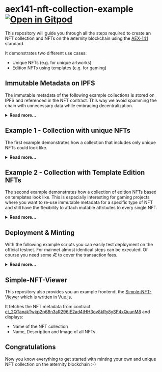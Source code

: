 # aex141-nft-collection-example [![Open in Gitpod](https://gitpod.io/button/open-in-gitpod.svg)](https://gitpod.io/#https://github.com/aeternity/aex141-nft-collection-example)


This repository will guide you through all the steps required to create an NFT collection and NFTs on the æternity blockchain using the [AEX-141](https://github.com/aeternity/AEXs/blob/master/AEXS/aex-141.md) standard.

It demonstrates two different use cases:
- Unique NFTs (e.g. for unique artworks)
- Edition NFTs using templates (e.g. for gaming)

## Immutable Metadata on IPFS
The immutable metadata of the following example collections is stored on IPFS and referenced in the NFT contract. This way we avoid spamming the chain with unnecessary data while embracing decentralization.

<details>
    <summary><b>Read more...</b></summary>

### Considerations
In case you plan to launch a collection your should consider taking actions in following order:

1. Upload media file to IPFS
1. Create JSON file with immutable metadata which includes the reference to the media file on IPFS
   - e.g. `"media_url": "ipfs://QmV8zLF5zBSiKU9go9GXkeCZXeHp7iZQMzpBxnU5eGHSZT"`
1. Upload JSON file with immutable metadata on IPFS
1. Deploy the NFT contract
1. Mint the NFTs which includes the reference to the JSON file on IPFS that contains immutable metadata

This will be demonstrated and explained step by step if you continue reading.

### Example collection: Apes stepping into the Metaverse

For this example we used [DALL-E 2](https://openai.com/dall-e-2) to generate some images based on the text `apes stepping into the metaverse`.

The images have been uploaded and pinned using [Pinata](https://www.pinata.cloud) where you can pin up to 1GB of media for free.

The NFT images of the example collection are stored under [nfts/images](./nfts/images) and their filename reflect the IPFS hash which is used in the `media_url` in the immutable metadata of each NFT ;-)

**Note**:

- If the media isn't pinned anymore and nobody saved the original file the NFT media cannot be fetched anymore.
- When creating NFT collections you (or your community) should ensure that the media is always pinned on IPFS (or other decentralized storage alternatives) either by yourself or by some 3rd party service you typicall have to pay for.
- The IPFS hash will always be the same as long as somebody owning the original media has it stored somewhere, uploads and pins at again on IPFS.

### NFT metadata - overview

| NFT name | File | IPFS hash
| --- | --- | --- |
| Walking on the ladder | [1.json](./nfts/immutable-metadata/1.json) | [QmdXfW9PuiUi6rToxmFMxaiY3Umn6SKGygihhk2oUj1PDu](https://ipfs.io/ipfs/QmdXfW9PuiUi6rToxmFMxaiY3Umn6SKGygihhk2oUj1PDu) |
| The path to heaven | [2.json](./nfts/immutable-metadata/2.json) | [QmQCctL2rnAHvhKNRAFg5iHbtkWcDA1GE1YeacgkWnnxbX](https://ipfs.io/ipfs/QmQCctL2rnAHvhKNRAFg5iHbtkWcDA1GE1YeacgkWnnxbX) |
| Still sitting in the jungle | [3.json](./nfts/immutable-metadata/3.json) | [QmYmQtJR3WHdspFmzUThpKw6WbbuPc5oprPB6fGxsvjmBa](https://ipfs.io/ipfs/QmYmQtJR3WHdspFmzUThpKw6WbbuPc5oprPB6fGxsvjmBa) |
| We almost made it! | [4.json](./nfts/immutable-metadata/4.json) | [QmX8q5hHW6kB7N12YyttfdiBBdQAZ6sjkVbzQa7kRo6Qnn](https://ipfs.io/ipfs/QmX8q5hHW6kB7N12YyttfdiBBdQAZ6sjkVbzQa7kRo6Qnn) |
| I'm in! | [5.json](./nfts/immutable-metadata/5.json) | [QmfMnhj3LoTbYjSfsvbtabHK4CV4zL29E4DpaYPoxkhUnx](https://ipfs.io/ipfs/QmfMnhj3LoTbYjSfsvbtabHK4CV4zL29E4DpaYPoxkhUnx) |
| Utopia is there! | [6.json](./nfts/immutable-metadata/6.json) | [QmajFQ7Q9XrZgqi54vacv3ya2AATyAQ7Bw9wCazYYtWGyJ](https://ipfs.io/ipfs/QmajFQ7Q9XrZgqi54vacv3ya2AATyAQ7Bw9wCazYYtWGyJ) |
| Waiting for my homies! | [7.json](./nfts/immutable-metadata/7.json) | [QmbMuA5vaebD1jzTkSiaTrHxnQ2H8keY76dguS3ANmuShs](https://ipfs.io/ipfs/QmbMuA5vaebD1jzTkSiaTrHxnQ2H8keY76dguS3ANmuShs) |
| There is no way back! | [8.json](./nfts/immutable-metadata/8.json) | [QmdZ6JFCGdQQUEuyeMU7S7Hb929QFt1BgUcZmYg6nEd4E1](https://ipfs.io/ipfs/QmdZ6JFCGdQQUEuyeMU7S7Hb929QFt1BgUcZmYg6nEd4E1) |

### NFT metadata - schema
We're proposing following schema for the immutable metadata referenced in the NFT:

- `name` the name of the NFT
- `description` the description of the NFT
- `media_type` the media type of the NFT
    - e.g. `NONE`, `IMAGE`, `AUDIO`, `VIDEO`, `3D_GLB`, `PDF`, ... (ideally this is defined based on discussions within the community)
- `media_url`
    - e.g. `ipfs://`, `ar://`
    - we recommend to **AVOID** using centralized URLs as this property should be immutable
- `traits`
    - a JSON string representing `map<string, object>` so that basically everything is possible to be represented here

Example:
```json
{
    "name": "Walking on the ladder",
    "description": "They are escaping from earth and stepping into the metaverse!",
    "media_type": "IMAGE",
    "media_url": "ipfs://QmfCr586aHFVk6p2WhTC1Kvcaps24Mtny2CLB5bsTT9MvZ",
    "traits": {
        "apes_count": 2,
        "moon_visible": true
    }
}
```

</details>

## Example 1 - Collection with unique NFTs

The first example demonstrates how a collection that includes only unique NFTs could look like.

<details>
    <summary><b>Read more...</b></summary>

### Contract

The following contract is used for showcasing unique NFTs:
- [CollectionUniqueNFTs.aes](./contracts/CollectionUniqueNFTs.aes)

### Extensions

This example demonstrates the usage of following extensions:
- `mintable`
    - allows the owner/creator of the NFT contract to mint new NFTs
- `mintable_limit`
    - defines a limit/cap of NFTs that can be minted in the NFT contract which can only be decreased afterwards
- `burnable`
    - allows the owner (or approved account) to burn an NFT

### Dealing with metadata

The [AEX-141](https://github.com/aeternity/AEXs/blob/master/AEXS/aex-141.md) standard is aiming to be very flexible when it comes to dealing with metadata.

#### Contract level: `meta_info`

The `meta_info` specifies general info about the NFT collection:

- `name` the name of the collection
- `symbol` the symbol of the collection
- `base_url` the base-url, in case you want to use the metadata_type `URL` for the collection
    - this property is optional and irrelevant for this example
- `metadata_type` the metadata type to use
    - one of `URL`, `OBJECT_ID`, `MAP`
    - this example demonstrates the usage of `MAP`

#### Usage of `metadata_type`
This example provides the first proposal how to deal with metadata for collections with unique NFTs only and uses the metadata_type `MAP` specified in AEX-141. Following key is used in this example:

- `url` pointing to the place where the JSON file with the immutable metadata is stored
    - e.g. `ipfs://QmdXfW9PuiUi6rToxmFMxaiY3Umn6SKGygihhk2oUj1PDu`

Potentially you can add many more custom key-value pairs if needed. E.g. there is also a `mutable_attributes` extension (see example for Edition NFT Collection below) where the key `mutable_attributes` is used to store additional (upgradeable) data for an NFT.

</details>

## Example 2 - Collection with Template Edition NFTs
The second example demonstrates how a collection of edition NFTs based on templates look like. This is especially interesting for gaming projects where you want to re-use immutable metadata for a specific type of NFT and still have the flexibility to attach mutable attributes to every single NFT.

<details>
    <summary><b>Read more...</b></summary>

### Contract

The following contract is used for showcasing editon size NFTs with templates:
- [CollectionTemplateEditionNFTs.aes](./contracts/CollectionTemplateEditionNFTs.aes)

### Extensions

This example demonstrates the usage of following extensions:
- `mintable_templates` - allows the owner/creator of the NFT contract to
    - create new templates by providing
        - immutable metadata
        - an edition limit (optional) which can only be decreased afterwards
    - delete templates if no NFT has been minted based on it
    - mint NFTs based on templates
- `mintable_templates_limit` - defines a limit/cap for templates that can be created in the NFT contract
- `mutable_attributes` - allows the owner/creator of the NFT contract to update mutable attributes for NFTs in the collection
- `burnable` - allows the owner (or approved account) to burn an NFT

### Dealing with metadata

The [AEX-141](https://github.com/aeternity/AEXs/blob/master/AEXS/aex-141.md) standard is aiming to be very flexible when it comes to dealing with metadata.

#### Contract level: `meta_info`

The `meta_info` specifies general info about the NFT collection:

- `name` the name of the collection
- `symbol` the symbol of the collection
- `base_url` the base-url, in case you want to use the metadata_type `URL` for the collection
    - this property is optional and irrelevant for this example
- `metadata_type` the metadata type to use
    - one of `URL`, `OBJECT_ID`, `MAP`
    - this example demonstrates the usage of `MAP`

#### Usage of `metadata_type`
This example provides the first proposal how to deal with metadata for collections with unique NFTs only and uses the metadata_type `MAP` specified in AEX-141. Following keys are used in this example:

- `template_id` defines the template the NFT is based on
    - the template has to be created before
    - the template includes following properties:
        - `immutable_metadata` in case of this example we use `MetadataIdentifier` (URL) pointing to the place where the JSON file with the immutable metadata is stored
            - e.g. `ipfs://QmdXfW9PuiUi6rToxmFMxaiY3Umn6SKGygihhk2oUj1PDu`
        - `edition_limit` the max amount of NFTs that can be minted using the template (MUST be > 0)
        - `edition_supply` the number of NFTs that have already been minted using the template
            - this value is incremented on each new NFT mint
- `edition_serial` defines the serial no of the minted NFT within a specific template

After mint:
- `mutable_attributes` can be added and updated in form of a JSON string

**Note:**
- You can of course also implement a custom `template_mint_mutable` entrypoint where you can pass mutable attributes directly on minting if required.
- In case you prefer having immutable data on-chain you can use `MetadataMap` (MAP) as metadata for templates. We generally recommend to store the data off-chain like showcased in this example using `MetadataIdentifier (URL)

</details>

## Deployment & Minting

With the following example scripts you can easily test deployment on the official testnet. For mainnet almost identical steps can be executed. Of course you need some Æ to cover the transaction fees.

<details>
    <summary><b>Read more...</b></summary>

### Create keypair and get some Æ on testnet
Check out the quick start guide to learn how to create a keypair and how to fund your account:

- https://docs.aeternity.com/aepp-sdk-js/latest/quick-start/

Alternatively just execute the [createKeypairAndFundAccount.js](./scripts/createKeypairAndFundAccount.js) script as follows:

`node ./scripts/createKeypairAndFundAccount.js`

It will print the following output to the console:

```
Secret key: sure ;-)
Public key: ak_QVSUoGrJ31CVxWpvgvwQ7PUPFgnvWQouUgsDBVoGjuT7hjQYW
Balance: 5000000000000000000 ættos
```

### Deploy & Mint Collection with unique NFTs

The [deployAndMintCollectionUniqueNFTs.js](./scripts/deployAndMintCollectionUniqueNFTs.js) script demonstrates how you can use the SDK programmatically to deploy and mint your NFTs on the testnet. If you run the following command, the contract will be deployed and the NFTs will be minted according to the data defined in [collection_unique_nfts.json](./nfts/collection_unique_nfts.json):

`SECRET_KEY=<your_secret_key> node ./scripts/deployAndMintCollectionUniqueNFTs.js`

Alternatively you can set the env variable `SECRET_KEY` in your terminal and just run `node ./scripts/deployAndMintCollectionUniqueNFTs.js`.

<details>
    <summary>Show console output</summary>

```sh
Deploying with account: ak_8Ujt76QfpT1DyYsNZKGPGtMZ2C2MFf7CcnpQvJWNsX6szZkYN
==> Adding include to filesystem: ./core/utils.aes
==> Adding include to filesystem: ./core/IAEX141NFTReceiver.aes
Contract successfully deployed!
Contract address: ct_2QTanakTwkp2p68n3aR296iE2ad4tHH3ov8kRy8ySF4xQuunM8
Tx-Hash: th_4rNhmN2PwTKdPvgVJ4hsaigjSJoYd9Et9o1Rbz1R2V7dR2naZ
Gas used: 2821
------------------------------------------------------------------------------------------
------------------------------------------------------------------------------------------
Using nonce: 244
Minted NFT with id '1'
Tx-Hash: th_XKPPEAtAuM8RFaZaQXssqfa2yjN6SuBwYxXciraSSPcgPhGK9
Gas used: 19552
------------------------------------------------------------------------------------------
------------------------------------------------------------------------------------------
Using nonce: 245
Minted NFT with id '2'
Tx-Hash: th_26Vq5MULJLQD54k3sTFtjSe9TpnAofUbyyyVawDCxo8VQCA8dk
Gas used: 20141
------------------------------------------------------------------------------------------
------------------------------------------------------------------------------------------
Using nonce: 246
Minted NFT with id '3'
Tx-Hash: th_26vmPV7bnHVzX1yAdJZANFyEgiZZGPAozJzTU9ALn5j9DWuJU9
Gas used: 20013
------------------------------------------------------------------------------------------
------------------------------------------------------------------------------------------
Using nonce: 247
Minted NFT with id '4'
Tx-Hash: th_bRr9nURDa4fK2E85TVGFLdQ4D7iZuLTSdkQGBFYr9YUX4nnMa
Gas used: 19643
------------------------------------------------------------------------------------------
------------------------------------------------------------------------------------------
Using nonce: 248
Minted NFT with id '5'
Tx-Hash: th_TRc9HTqxKuFBFfPWmWrpgr4UgrWvmdYdaFtpCMNWqXvZNcMP3
Gas used: 19656
------------------------------------------------------------------------------------------
------------------------------------------------------------------------------------------
Using nonce: 249
Minted NFT with id '6'
Tx-Hash: th_2dqqahEsY3dAKcMog6xrcRdY4dToGAtP6UyiSxHk5Ckh2UC7gH
Gas used: 19669
------------------------------------------------------------------------------------------
------------------------------------------------------------------------------------------
Using nonce: 250
Minted NFT with id '7'
Tx-Hash: th_wwD6P18Pc1PWX85Qxa8afQunQ8tYbwzhNbwCq3s6AP7YADM2L
Gas used: 19682
------------------------------------------------------------------------------------------
------------------------------------------------------------------------------------------
Using nonce: 251
Minted NFT with id '8'
Tx-Hash: th_MigEKnRR5mTNjQrQ7MukGmcbBEdtHdmf6cEU1ms2mipqzYVeB
Gas used: 19695
------------------------------------------------------------------------------------------
------------------------------------------------------------------------------------------
```
</details>

### Deploy & Mint Collection with edition size NFTs (Templates)

The [deployAndMintCollectionTemplateEditionNFTs.js](./scripts/deployAndMintCollectionTemplateEditionNFTs.js) script demonstrates how you can use the SDK programmatically to deploy and mint your NFTs on the testnet. If you run the following command, the contract will be deployed, templates will be created and all the NFTs will be minted according to the data defined in [collection_templates.json](./nfts/collection_templates.json):

`SECRET_KEY=<your_secret_key> node ./scripts/deployAndMintCollectionTemplateEditionNFTs.js`

Alternatively you can set the env variable `SECRET_KEY` in your terminal and just run `node ./scripts/deployAndMintCollectionTemplateEditionNFTs.js`.

<details>
    <summary>Show console output</summary>

```sh
Deploying with account: ak_8Ujt76QfpT1DyYsNZKGPGtMZ2C2MFf7CcnpQvJWNsX6szZkYN
==> Adding include to filesystem: ./core/utils.aes
==> Adding include to filesystem: ./core/IAEX141NFTReceiver.aes
Contract successfully deployed!
Contract address: ct_2oq4kSd4j1VkkbupueXLdHwYEJdY8Ntzvp1FFkMB1gYyXkYPcV
Tx-Hash: th_9FnZLqfbwKddtJgnnE1e61hNYrcjUcHFYH5QsZBEXBHpx3UWY
Gas used: 2980
------------------------------------------------------------------------------------------
------------------------------------------------------------------------------------------
Using nonce: 253
Created template with id '1'
Tx-Hash: th_KsfMGhkVf2n5RLY5qh1Bo8HppudiQREq7LMKAYuauLSuYKg4s
Gas used: 16414
------------------------------------------------------------------------------------------
------------------------------------------------------------------------------------------
Using nonce: 254
Minted NFT with id '1' of template with id '1'
Tx-Hash: th_28qfRHx2ZQSDWzmAD3RugA1W4GNGCotbxCNpVKYnf8XQQ2ibGs
Gas used: 20931
------------------------------------------------------------------------------------------
------------------------------------------------------------------------------------------
Using nonce: 255
Created template with id '2'
Tx-Hash: th_Vrk8UGyUpgnvVPK3TknudxPx3Jd3mSCUPnfqcuKbjWZSZivjQ
Gas used: 16818
------------------------------------------------------------------------------------------
------------------------------------------------------------------------------------------
Using nonce: 256
Minted NFT with id '2' of template with id '2'
Tx-Hash: th_waWuVxDvUtqu5GECd9b3yeBjdh9JXoUhTuUt6QNNLbYWrrdHh
Gas used: 21381
------------------------------------------------------------------------------------------
------------------------------------------------------------------------------------------
Using nonce: 257
Minted NFT with id '3' of template with id '2'
Tx-Hash: th_2hbQt2YJALH9bqJs3vTMW6UhixJZKp6PdWXj3V8DSC45ANato5
Gas used: 21854
------------------------------------------------------------------------------------------
------------------------------------------------------------------------------------------
Using nonce: 258
Created template with id '3'
Tx-Hash: th_b3DY71PvbLj8ZC2XqL43qWaB23kugLid76B8dHGxCKuLQUutq
Gas used: 16491
------------------------------------------------------------------------------------------
------------------------------------------------------------------------------------------
Using nonce: 259
Minted NFT with id '4' of template with id '3'
Tx-Hash: th_oXSkPorJsDzoBiJJNQ38TAaUAUvqS1msrZcvBb3JHxJuPFRmc
Gas used: 21050
------------------------------------------------------------------------------------------
------------------------------------------------------------------------------------------
Using nonce: 260
Minted NFT with id '5' of template with id '3'
Tx-Hash: th_2SaGtb7HpLq5VY8oj7yyTijjpY1vsVkSFMEm6sNaFHpmKsH6jj
Gas used: 21063
------------------------------------------------------------------------------------------
------------------------------------------------------------------------------------------
Using nonce: 261
Minted NFT with id '6' of template with id '3'
Tx-Hash: th_QYCf4BCQzzeW5mY2wMWR5cCALRB7mnBbtcbTbBaXgWr22Hbvt
Gas used: 21076
------------------------------------------------------------------------------------------
------------------------------------------------------------------------------------------
Using nonce: 262
Created template with id '4'
Tx-Hash: th_mjh5knapnbjGVqwVy4FJFJekNaRLNbpuqqK1pxreMGuf8Pg9Y
Gas used: 16491
------------------------------------------------------------------------------------------
------------------------------------------------------------------------------------------
Using nonce: 263
Minted NFT with id '7' of template with id '4'
Tx-Hash: th_EqgSR2B4v2dke2TVJzDpfvBkZhXa4KPzhf5YHjECpbNgnu2n4
Gas used: 21089
------------------------------------------------------------------------------------------
------------------------------------------------------------------------------------------
Using nonce: 264
Minted NFT with id '8' of template with id '4'
Tx-Hash: th_wdTL1jFkSte4jy6FRSufSYWNYwUqaebTzhoaHBoBuyU5V3Buk
Gas used: 21102
------------------------------------------------------------------------------------------
------------------------------------------------------------------------------------------
Using nonce: 265
Minted NFT with id '9' of template with id '4'
Tx-Hash: th_PzKUYMmFV2D6ir5Sz8rqd8jo7uodvR7WTPbUkL3TvpU4yPKuK
Gas used: 21115
------------------------------------------------------------------------------------------
------------------------------------------------------------------------------------------
Using nonce: 266
Minted NFT with id '10' of template with id '4'
Tx-Hash: th_j1eGrdsqD4ToXgaNZRBaudP82v5Ngzoezds113Hvrrg4ZcbMs
Gas used: 21128
------------------------------------------------------------------------------------------
------------------------------------------------------------------------------------------
Using nonce: 267
Created template with id '5'
Tx-Hash: th_2FPVLnCfCy7mmiwWFcyhHaWi3cW9KHNK4EjCYiEmGG9kaM58bp
Gas used: 16491
------------------------------------------------------------------------------------------
------------------------------------------------------------------------------------------
Using nonce: 268
Minted NFT with id '11' of template with id '5'
Tx-Hash: th_i3kucKLr5uR8KL5WRrUXfbuApdpWQYyHmYk3deUPpN2aeqMQD
Gas used: 21141
------------------------------------------------------------------------------------------
------------------------------------------------------------------------------------------
Using nonce: 269
Minted NFT with id '12' of template with id '5'
Tx-Hash: th_qwNGL9T2WgRWks3rFLTMJdCTLGYCqKYbRd3yfLpSQAhcfD9ZQ
Gas used: 21154
------------------------------------------------------------------------------------------
------------------------------------------------------------------------------------------
Using nonce: 270
Minted NFT with id '13' of template with id '5'
Tx-Hash: th_DUTXCMRVdwsRnDSLEUjjHVu4sR31KiQ8nYatsteTn8y5xzLXT
Gas used: 21167
------------------------------------------------------------------------------------------
------------------------------------------------------------------------------------------
Using nonce: 271
Minted NFT with id '14' of template with id '5'
Tx-Hash: th_292MwJQzH9SEQXzDL6uYXnzKFXRn7rMrqTeGisFssBb64CHuaQ
Gas used: 21180
------------------------------------------------------------------------------------------
------------------------------------------------------------------------------------------
Using nonce: 272
Minted NFT with id '15' of template with id '5'
Tx-Hash: th_2u1PTGYhaoqUfM1szyHKK56V5YfhrUDTFohYqfYKh9VQJCRQRt
Gas used: 21193
------------------------------------------------------------------------------------------
------------------------------------------------------------------------------------------
Using nonce: 273
Created template with id '6'
Tx-Hash: th_zL7FxDH3ukaaaspC2S1DgFvEdB5vKWsGZrLgTACGTT9kzF1Er
Gas used: 16491
------------------------------------------------------------------------------------------
------------------------------------------------------------------------------------------
Using nonce: 274
Minted NFT with id '16' of template with id '6'
Tx-Hash: th_bZWX3j25qP4EBCp256wkrZRM9wVtf6sB2XmWQnQkRbq7Y5SVr
Gas used: 21206
------------------------------------------------------------------------------------------
------------------------------------------------------------------------------------------
Using nonce: 275
Minted NFT with id '17' of template with id '6'
Tx-Hash: th_Ru9rSyS1yxa9L3WtomU6R1TCBSuo85w3RvyEHY7koXgtWtsK5
Gas used: 21219
------------------------------------------------------------------------------------------
------------------------------------------------------------------------------------------
Using nonce: 276
Minted NFT with id '18' of template with id '6'
Tx-Hash: th_r3Y1r4imxc8hsm5Hg5Sx1ehdmkmPJg8JwasUyqTQFWHpNDdR9
Gas used: 21232
------------------------------------------------------------------------------------------
------------------------------------------------------------------------------------------
Using nonce: 277
Minted NFT with id '19' of template with id '6'
Tx-Hash: th_2ikkQHRmEi2e4eAACrBQQos4tGRHTF4vyb7czKDTzThQgSP4b7
Gas used: 21245
------------------------------------------------------------------------------------------
------------------------------------------------------------------------------------------
Using nonce: 278
Minted NFT with id '20' of template with id '6'
Tx-Hash: th_Rp5YY6jyrekoaYQktK8cYo6vHq95RSR7oJwMR1C6GyCkmiMhb
Gas used: 21258
------------------------------------------------------------------------------------------
------------------------------------------------------------------------------------------
Using nonce: 279
Minted NFT with id '21' of template with id '6'
Tx-Hash: th_2At6Qx85DpWK3CEopsysVL9TjRi9cKBHGSk6Juz3TTzDctZRsv
Gas used: 21271
------------------------------------------------------------------------------------------
------------------------------------------------------------------------------------------
Using nonce: 280
Created template with id '7'
Tx-Hash: th_2rVi99vxGW4c7YuQpYiGDy9fvxbLSwqCyQytEaq9V2eDQQGVxo
Gas used: 16491
------------------------------------------------------------------------------------------
------------------------------------------------------------------------------------------
Using nonce: 281
Minted NFT with id '22' of template with id '7'
Tx-Hash: th_GtdqdL4g4TJ1ZQc8VcLH1G3JjjjkcGzhxTRt4RhUGpaPC1mXp
Gas used: 21284
------------------------------------------------------------------------------------------
------------------------------------------------------------------------------------------
Using nonce: 282
Minted NFT with id '23' of template with id '7'
Tx-Hash: th_cwXbjKqamB4o4h8exxt4HyfDVkL7ewhwzLQ8HEkW8hdeC6GPa
Gas used: 21297
------------------------------------------------------------------------------------------
------------------------------------------------------------------------------------------
Using nonce: 283
Minted NFT with id '24' of template with id '7'
Tx-Hash: th_saePVZtTqtbLqMHdfBLQUq8MaUSY9rQgk9iMVvWZnQ18j4yap
Gas used: 21310
------------------------------------------------------------------------------------------
------------------------------------------------------------------------------------------
Using nonce: 284
Minted NFT with id '25' of template with id '7'
Tx-Hash: th_3r5YUspr7NTUvN1cuDpUZNwJkUmVhT6cS9qywGLBcbkjdZLFw
Gas used: 21323
------------------------------------------------------------------------------------------
------------------------------------------------------------------------------------------
Using nonce: 285
Minted NFT with id '26' of template with id '7'
Tx-Hash: th_YdKDjAa4Jt2SKA61ZV3o9aGhJuUPi4gTcnjM3ymju1YUWAuGi
Gas used: 21336
------------------------------------------------------------------------------------------
------------------------------------------------------------------------------------------
Using nonce: 286
Minted NFT with id '27' of template with id '7'
Tx-Hash: th_saGZ21Boi18czSZBPf4KNoHx81a56r1GHXhhykjTQqfPdr8pD
Gas used: 21349
------------------------------------------------------------------------------------------
------------------------------------------------------------------------------------------
Using nonce: 287
Minted NFT with id '28' of template with id '7'
Tx-Hash: th_2BGPc4qHNAK25ZmjX6KkiA9ZuJY59DjSWVhTumwmFjGva3mZzK
Gas used: 21362
------------------------------------------------------------------------------------------
------------------------------------------------------------------------------------------
Using nonce: 288
Created template with id '8'
Tx-Hash: th_ojhH9bD7kGRpgZ6rXob2qi5asBKsYTdbSVaKzGdpfP6wiRxz4
Gas used: 16491
------------------------------------------------------------------------------------------
------------------------------------------------------------------------------------------
Using nonce: 289
Minted NFT with id '29' of template with id '8'
Tx-Hash: th_2J41T5D4gLyFb6KMZU8Knn6BtaaxvDttqgt4XzC1kjC2fc2e5R
Gas used: 21375
------------------------------------------------------------------------------------------
------------------------------------------------------------------------------------------
Using nonce: 290
Minted NFT with id '30' of template with id '8'
Tx-Hash: th_29p3pK1LLnMmhZePx6vrEn3ZXccXKfGPFBShPqST9eQQ2NqcVu
Gas used: 21388
------------------------------------------------------------------------------------------
------------------------------------------------------------------------------------------
Using nonce: 291
Minted NFT with id '31' of template with id '8'
Tx-Hash: th_2U99fvrvXrkxkcwtycVmKscAJaXubEPmNd8XoBsa2NyC34eUc2
Gas used: 21426
------------------------------------------------------------------------------------------
------------------------------------------------------------------------------------------
Using nonce: 292
Minted NFT with id '32' of template with id '8'
Tx-Hash: th_2KFFYMZMumtEbjDTYv7aYv3eh9psS5w1Lyvj2pdUoRZWkK7R9T
Gas used: 21441
------------------------------------------------------------------------------------------
------------------------------------------------------------------------------------------
Using nonce: 293
Minted NFT with id '33' of template with id '8'
Tx-Hash: th_qw7jZ6UxryTYnBq8dqeDn8Kb9Nphptn59DgQzGoTzN5hNykJd
Gas used: 21454
------------------------------------------------------------------------------------------
------------------------------------------------------------------------------------------
Using nonce: 294
Minted NFT with id '34' of template with id '8'
Tx-Hash: th_WuwCj1ed4WhmL5C1v7NakQXA9Npikg6iYrqxEo2g8FwXKQ1ai
Gas used: 21467
------------------------------------------------------------------------------------------
------------------------------------------------------------------------------------------
Using nonce: 295
Minted NFT with id '35' of template with id '8'
Tx-Hash: th_SxjDmD8bsXtHJkA7xyVRWNiB28tdQucoJSkhqxKJae445afrk
Gas used: 21480
------------------------------------------------------------------------------------------
------------------------------------------------------------------------------------------
Using nonce: 296
Minted NFT with id '36' of template with id '8'
Tx-Hash: th_NxjFwCYKSyCULjgQVgkVx6pW8jjntWK9kpyeWAnmEz4HLjAot
Gas used: 21493
------------------------------------------------------------------------------------------
------------------------------------------------------------------------------------------
```
</details>

</details>

## Simple-NFT-Viewer

This repository also provides you an example frontend, the [Simple-NFT-Viewer](./simple-nft-viewer) which is written in Vue.js.

It fetches the NFT metadata from contract [ct_2QTanakTwkp2p68n3aR296iE2ad4tHH3ov8kRy8ySF4xQuunM8](https://explorer.testnet.aeternity.io/contracts/transactions/ct_2QTanakTwkp2p68n3aR296iE2ad4tHH3ov8kRy8ySF4xQuunM8) and displays:
 - Name of the NFT collection
 - Name, Description and Image of all NFTs

## Congratulations
Now you know everything to get started with minting your own and unique NFT collection on the æternity blockchain :-)